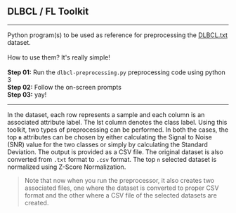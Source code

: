 ## DLBCL / FL Toolkit

---

Python program(s) to be used as reference for preprocessing the <a href="https://github.com/kalyaniuniversity/mgx-datasets/tree/master/datasets/DLBCL/DLBCL.txt" target="_blank">DLBCL.txt</a> dataset.
<br/><br/>
How to use them? It's really simple!
<br/></br>
<b>Step 01:</b>&nbsp;Run the `dlbcl-preprocessing.py` preprocessing code using python 3<br/>
<b>Step 02:</b>&nbsp;Follow the on-screen prompts<br/>
<b>Step 03:</b>&nbsp;yay!

---

In the dataset, each row represents a sample and each column is an associated attribute label. The lst column denotes the class label. Using this toolkit, two types of preprocessing can be performed. In both the cases, the top **`n`** attributes can be chosen by either calculating the Signal to Noise (SNR) value for the two classes or simply by calculating the Standard Deviation. The output is provided as a CSV file. The original dataset is also converted from `.txt` format to `.csv` format. The top `n` selected dataset is normalized using Z-Score Normalization.

> Note that now when you run the preprocessor, it also creates two associated files, one where the dataset is converted to proper CSV format and the other where a CSV file of the selected datasets are created.